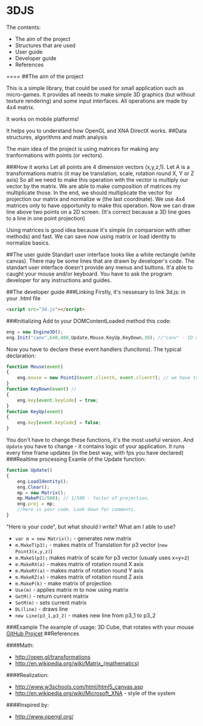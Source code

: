 3DJS
====

The contents:
 - The aim of the project
 - Structures that are used
 - User guide
 - Developer guide
 - References

====
##The aim of the project

This is a simple library, that could be used for small application such as micro-games. It provides all needs to make simple 3D graphics (but without texture rendering) and some input interfaces.
All operations are made by 4x4 matrix.

It works on mobile platforms!

It helps you to understand how OpenGL and XNA DirectX works.
##Data structures, algorithms and math analysis

The main idea of the project is using matrices for making any tranformations with points (or vectors). 

###How it works
Let all points are 4 dimension vectors (x,y,z,1).
Let A is a transformations matrix (it may be translation, scale, rotation round X, Y or Z axis)
So all we need to make this operation with the vector is multiply our vector by the matrix.
We are able to make composition of matrices my multiplicate those.
In the end, we should multiplicate the vector for projection our matrix and normalize w (the last coordinate). We use 4x4 matrices only to have opportunity to make this operation.
Now we can draw line above two points on a 2D screen. (It's correct because a 3D line goes to a line in one point projection)

Using matrices is good idea because it's simple (in comparsion with other methods) and fast. We can save now using matrix or load identity to normalize basics.

##The user guide
Standart user interface looks like a white rectangle (white canvas). There may be some lines that are drawn by developer's code. The standart user interface doesn't provide any menus and buttons. It'a able to caught your mouse and/or keyboard.
You have to ask the program developer for any instructions and guides.
 
##The developer guide
###Linking
Firstly, it's nessesary to link 3d.js: in your .html file
```html
<script src="3d.js"></script>
```
###Initializing
Add to your DOMContentLoaded method this code:
```js
eng = new Engine3D();
eng.Init("canv",640,480,Update,Mouse,KeyUp,KeyDown,30); //"canv" - ID of your canvas html5 element, 640,480 - resolution of canvas, Update,Mouse,KeyUp,KeyDown - event handlers, 30 - it's fps that you want.
```
Now you have to declare these event handlers (funcitons). The typical declaration:
```js
function Mouse(event)
{
	eng.mouse = new Point2(event.clientX, event.clientY); // we have to save actual mouse position
}
function KeyDown(event) // 
{
	eng.key[event.keyCode] = true; 
}
function KeyUp(event)
{
	eng.key[event.keyCode] = false;
}
``` 
You don't have to change these functions, it's the most useful version.
And ```Update``` you have to change - it contains logic of your application. It runs every time frame updates (in the best way, with fps you have declared)
###Realtime processing 
Examle of the Update function:
```js
function Update()
{
	eng.LoadIdentity();
	eng.Clear();
	mp = new Matrix();
	mp.MakeP(1/500); // 1/500 - factor of projection. 
	eng.proj = mp;
	//here is your code. Look down for comments.
}
```
"Here is your code", but what should I write? What am I able to use?
* ```var m = new Matrix();``` - generates new matrix
* ```m.MakeT(p3);``` - makes matrix of Translation for p3 vector (```new Point3(x,y,z)```)
* ```m.MakeS(p3);``` makes matrix of scale for p3 vector (usualy uses x=y=z)
* ```m.MakeRX(a)``` - makes matrix of rotation round X axis
* ```m.MakeRY(a)``` - makes matrix of rotation round Y axis
* ```m.MakeRZ(a)``` - makes matrix of rotation round Z axis
* ```m.MakeP(k)``` - make matrix of projection
* ```Use(m)``` - applies matrix m to now using matrix
* ```GetM()``` - return current matrix
* ```SetM(m)``` - sets current matrix
* ```DL(line)``` - draws line
* ```new Line(p3_1,p3_2)``` - makes new line from p3_1 to p3_2

###Example
The example of usage: 3D Cube, that rotates with your mouse [GitHub Projcet](http://github.com/kriot/3DCube/)
##References

####Math:
 * http://open.gl/transformations
 * http://en.wikipedia.org/wiki/Matrix_(mathematics)

####Realization:
 * http://www.w3schools.com/html/html5_canvas.asp
 * http://en.wikipedia.org/wiki/Microsoft_XNA - style of the system

####Inspired by:
 * http://www.opengl.org/
